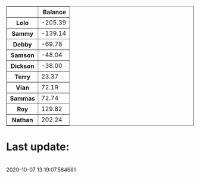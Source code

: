 <table border="1" class="dataframe">
  <thead>
    <tr style="text-align: right;">
      <th></th>
      <th>Balance</th>
    </tr>
  </thead>
  <tbody>
    <tr>
      <th>Lolo</th>
      <td>-205.39</td>
    </tr>
    <tr>
      <th>Sammy</th>
      <td>-139.14</td>
    </tr>
    <tr>
      <th>Debby</th>
      <td>-69.78</td>
    </tr>
    <tr>
      <th>Samson</th>
      <td>-48.04</td>
    </tr>
    <tr>
      <th>Dickson</th>
      <td>-38.00</td>
    </tr>
    <tr>
      <th>Terry</th>
      <td>23.37</td>
    </tr>
    <tr>
      <th>Vian</th>
      <td>72.19</td>
    </tr>
    <tr>
      <th>Sammas</th>
      <td>72.74</td>
    </tr>
    <tr>
      <th>Roy</th>
      <td>129.82</td>
    </tr>
    <tr>
      <th>Nathan</th>
      <td>202.24</td>
    </tr>
  </tbody>
</table><H1>Last update:</h1><br>2020-10-07 13:19:07.584681